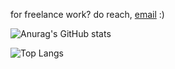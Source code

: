 for freelance work? do reach, [email](mailto:abhishknads.work@gmail.com) :)



![Anurag's GitHub stats](https://github-readme-stats.vercel.app/api?username=zhangdongq)

![Top Langs](https://github-readme-stats.vercel.app/api/top-langs/?username=zhangdongq)
